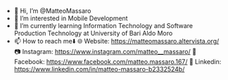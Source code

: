- 👋 Hi, I’m @MatteoMassaro
- 👀 I’m interested in Mobile Development
- 🌱 I’m currently learning Information Technology and Software Production Technology at University of Bari Aldo Moro
- 📫 How to reach me⬇️
     🌐 Website: https://matteomassaro.altervista.org/
     📷 Instagram: https://www.instagram.com/matteo__massaro/
     👥 Facebook: https://www.facebook.com/matteo.massaro.167/
     👔 Linkedin: https://www.linkedin.com/in/matteo-massaro-b2332524b/

<!---
MatteoMassaro/MatteoMassaro is a ✨ special ✨ repository because its `README.md` (this file) appears on your GitHub profile.
You can click the Preview link to take a look at your changes.
--->
